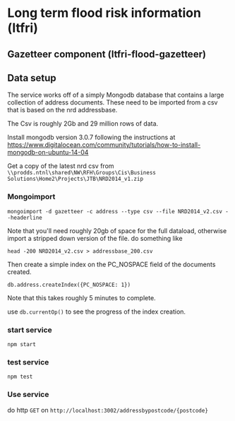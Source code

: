 # Long term flood risk information (ltfri)

## Gazetteer component (ltfri-flood-gazetteer)

## Data setup

The service works off of a simply Mongodb database that contains a large collection of address documents.  These need to be imported from a csv that is based on the nrd addressbase.

The Csv is roughly 2Gb and 29 million rows of data.

Install mongodb version 3.0.7 following the instructions at https://www.digitalocean.com/community/tutorials/how-to-install-mongodb-on-ubuntu-14-04

Get a copy of the latest nrd csv from `\\prodds.ntnl\shared\NW\RFH\Groups\Cis\Business Solutions\Home2\Projects\JTB\NRD2014_v1.zip`

### Mongoimport

`mongoimport -d gazetteer -c address --type csv --file NRD2014_v2.csv --headerline`

Note that you'll need roughly 20gb of space for the full dataload, otherwise import a stripped down version of the file. do something like

`head -200 NRD2014_v2.csv > addressbase_200.csv`

Then create a simple index on the PC_NOSPACE field of the documents created.

`db.address.createIndex({PC_NOSPACE: 1})`

Note that this takes roughly 5 minutes to complete.

use `db.currentOp()` to see the progress of the index creation.

### start service

`npm start`

### test service

`npm test`

### Use service

do http `GET` on `http://localhost:3002/addressbypostcode/{postcode}`
